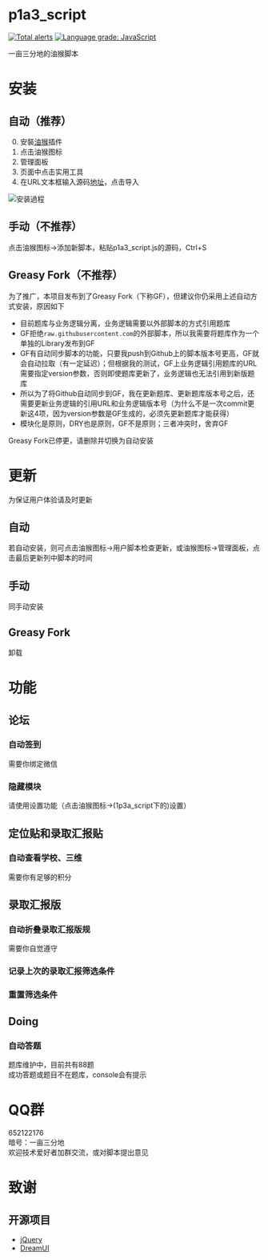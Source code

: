 # p1a3_script
[![Total alerts](https://img.shields.io/lgtm/alerts/g/eagleoflqj/p1a3_script.svg?logo=lgtm&logoWidth=18)](https://lgtm.com/projects/g/eagleoflqj/p1a3_script/alerts/)
[![Language grade: JavaScript](https://img.shields.io/lgtm/grade/javascript/g/eagleoflqj/p1a3_script.svg?logo=lgtm&logoWidth=18)](https://lgtm.com/projects/g/eagleoflqj/p1a3_script/context:javascript)
  
一亩三分地的油猴脚本
# 安装
## 自动（推荐）
0. 安裝[油猴](https://greasyfork.org/)插件
1. 点击油猴图标
2. 管理面板
3. 页面中点击实用工具
4. 在URL文本框输入源码[地址](https://raw.githubusercontent.com/eagleoflqj/p1a3_script/master/p1a3_script.js)，点击导入

![安装過程](https://user-images.githubusercontent.com/14802181/85127126-730c9e00-b261-11ea-885c-6622b760352a.png)

## 手动（不推荐）
点击油猴图标->添加新脚本，粘贴p1a3_script.js的源码，Ctrl+S
## Greasy Fork（不推荐）
为了推广，本项目发布到了Greasy Fork（下称GF），但建议你仍采用上述自动方式安装，原因如下
* 目前题库与业务逻辑分离，业务逻辑需要以外部脚本的方式引用题库
* GF拒绝`raw.githubusercontent.com`的外部脚本，所以我需要将题库作为一个单独的Library发布到GF
* GF有自动同步脚本的功能，只要我push到Github上的脚本版本号更高，GF就会自动拉取（有一定延迟）；但根据我的测试，GF上业务逻辑引用题库的URL需要指定version参数，否则即使题库更新了，业务逻辑也无法引用到新版题库
* 所以为了将Github自动同步到GF，我在更新题库、更新题库版本号之后，还需要更新业务逻辑的引用URL和业务逻辑版本号（为什么不是一次commit更新这4项，因为version参数是GF生成的，必须先更新题库才能获得）
* 模块化是原则，DRY也是原则，GF不是原则；三者冲突时，舍弃GF

Greasy Fork已停更，请删除并切换为自动安装
# 更新
为保证用户体验请及时更新
## 自动
若自动安装，则可点击油猴图标->用户脚本检查更新，或油猴图标->管理面板，点击最后更新列中脚本的时间
## 手动
同手动安装
## Greasy Fork
卸载
# 功能
## 论坛
### 自动签到
需要你绑定微信
### 隐藏模块
请使用设置功能（点击油猴图标->(1p3a_script下的)设置）
## 定位贴和录取汇报贴
### 自动查看学校、三维
需要你有足够的积分
## 录取汇报版
### 自动折叠录取汇报版规
需要你自觉遵守
### 记录上次的录取汇报筛选条件
### 重置筛选条件
## Doing
### 自动答题
题库维护中，目前共有88题  
成功答题或题目不在题库，console会有提示
# QQ群
652122176  
暗号：一亩三分地  
欢迎技术爱好者加群交流，或对脚本提出意见
# 致谢
## 开源项目
* [jQuery](https://jquery.com/)
* [DreamUI](https://dreamui.applinzi.com/)
